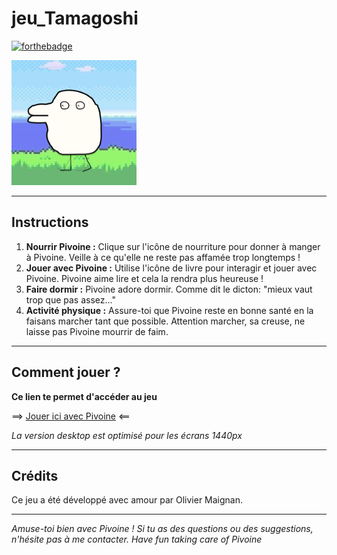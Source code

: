# jeu_Tamagoshi
[![forthebadge](https://forthebadge.com/images/badges/made-with-javascript.svg)](https://forthebadge.com)

![Pivoine](./img/Plugin%20icon%20-%201.png)

---
## Instructions

1. **Nourrir Pivoine :** Clique sur l'icône de nourriture pour donner à manger à Pivoine. Veille à ce qu'elle ne reste pas affamée trop longtemps !
2. **Jouer avec Pivoine :** Utilise l'icône de livre pour interagir et jouer avec Pivoine. Pivoine aime lire et cela la rendra plus heureuse !
3. **Faire dormir :** Pivoine adore dormir. Comme dit le dicton: "mieux vaut trop que pas assez..."
4. **Activité physique :** Assure-toi que Pivoine reste en bonne santé en la faisans marcher tant que possible. Attention marcher, sa creuse, ne laisse pas Pivoine mourrir de faim.
---
## Comment jouer ?
**Ce lien te permet d'accéder au jeu**

==> [Jouer ici avec Pivoine](https://oliviermaignan.github.io/jeu_simplon/) <==

*La version desktop est optimisé pour les écrans 1440px*

---
## Crédits

Ce jeu a été développé avec amour par Olivier Maignan.

---
*Amuse-toi bien avec Pivoine ! Si tu as des questions ou des suggestions, n'hésite pas à me contacter.*
*Have fun taking care of Pivoine*
